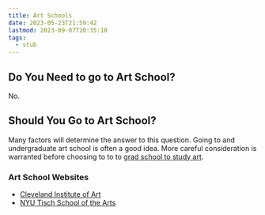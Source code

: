 ```yaml
---
title: Art Schools
date: 2023-05-23T21:59:42
lastmod: 2023-09-07T20:35:10
tags:
  - stub
---
```


## Do You Need to go to Art School?

No.

## Should You Go to Art School?

Many factors will determine the answer to this question. Going to and undergraduate art school is often a good idea. More careful consideration is warranted before choosing to to to [grad school to study art](grad-school.md).

### Art School Websites

- [Cleveland Institute of Art](https://cia.edu)
- [NYU Tisch School of the Arts](https://tisch.nyu.edu/)
